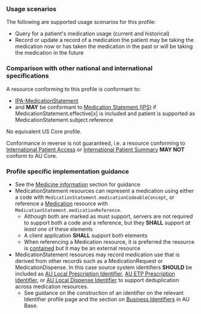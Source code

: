 ### Usage scenarios

The following are supported usage scenarios for this profile:

- Query for a patient's medication usage (current and historical)
- Record or update a record of a medication the patient may be taking the medication now or has taken the medication in the past or will be taking the medication in the future


### Comparison with other national and international specifications

A resource conforming to this profile is conformant to:
- [IPA-MedicationStatement](http://hl7.org/fhir/uv/ipa/StructureDefinition/ipa-medicationstatement)
- and **MAY** be conformant to [Medication Statement (IPS)](http://hl7.org/fhir/uv/ips/StructureDefinition/MedicationStatement-uv-ips) if MedicationStatement.effective[x] is included and patient is supported as MedicationStatement.subject.reference

No equivalent US Core profile.

Conformance in reverse is not guaranteed, i.e. a resource conforming to [International Patient Access](https://build.fhir.org/ig/HL7/fhir-ipa) or [International Patient Summary](http://build.fhir.org/ig/HL7/fhir-ips) **MAY NOT** conform to AU Core.


### Profile specific implementation guidance
- See the [Medicine information](general-guidance.html#medicine-information) section for guidance 
- MedicationStatement resources can represent a medication using either a code with `MedicationStatement.medicationCodeableConcept`, or reference a [Medication](http://hl7.org/fhir/R4/medication.html) resource with `MedicationStatement.medicationReference`.
  - Although both are marked as must support, servers are not required to support both a code and a reference, but they **SHALL** support *at least one* of these elements
  - A client application **SHALL** support both elements
  - When referencing a Medication resource, it is preferred the resource is [contained](http://hl7.org/fhir/R4/references.html#contained) but it may be an external resource
- MedicationStatement resources may record medication use that is derived from other records such as a MedicationRequest or MedicationDispense. In this case source system identifiers **SHOULD** be included as [AU Local Prescription Identifier](http://build.fhir.org/ig/hl7au/au-fhir-base/StructureDefinition-au-localprescriptionidentifier.html), [AU ETP Prescription Identifier](http://build.fhir.org/ig/hl7au/au-fhir-base/StructureDefinition-au-etpprescriptionidentifier.html), or [AU Local Dispense Identifier](http://build.fhir.org/ig/hl7au/au-fhir-base/StructureDefinition-au-localdispenseidentifier.html) to support deduplication across medication resources.
  - See guidance on the construction of an identifier on the relevant Identifier profile page and the section on [Business Identifiers](https://build.fhir.org/ig/hl7au/au-fhir-base/guidance.html#business-identifiers) in AU Base.